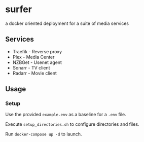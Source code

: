 # surfer

a docker oriented deployment for a suite of media services

## Services

 - Traefik  - Reverse proxy
 - Plex     - Media Center
 - NZBGet   - Usenet agent
 - Sonarr   - TV client
 - Radarr   - Movie client

## Usage

### Setup

Use the provided `example.env` as a baseline for a `.env` file.

Execute `setup_directories.sh` to configure directories and files.

Run `docker-compose up -d` to launch.
